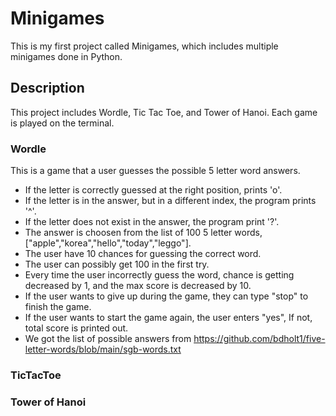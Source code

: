 # Minigames
This is my first project called Minigames, which includes multiple minigames done in Python.
## Description
This project includes Wordle, Tic Tac Toe, and Tower of Hanoi. Each game is played on the terminal.
### Wordle
This is a game that a user guesses the possible 5 letter word answers. 
- If the letter is correctly guessed at the right position, prints 'o'. 
- If the letter is in the answer, but in a different index, the program prints '^'.
- If the letter does not exist in the answer, the program print '?'.
- The answer is choosen from the list of 100 5 letter words, ["apple","korea","hello","today","leggo"].
- The user have 10 chances for guessing the correct word.
- The user can possibly get 100 in the first try.
- Every time the user incorrectly guess the word, chance is getting decreased by 1, and the max score is decreased by 10.
- If the user wants to give up during the game, they can type "stop" to finish the game.
- If the user wants to start the game again, the user enters "yes", If not, total score is printed out.
- We got the list of possible answers from https://github.com/bdholt1/five-letter-words/blob/main/sgb-words.txt
### TicTacToe

### Tower of Hanoi
